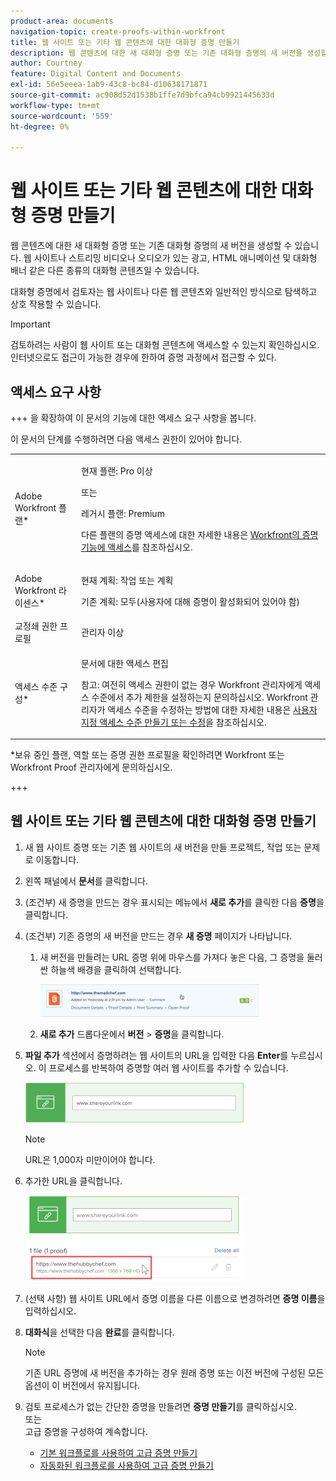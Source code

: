 ```yaml
---
product-area: documents
navigation-topic: create-proofs-within-workfront
title: 웹 사이트 또는 기타 웹 콘텐츠에 대한 대화형 증명 만들기
description: 웹 콘텐츠에 대한 새 대화형 증명 또는 기존 대화형 증명의 새 버전을 생성할 수 있습니다. 웹 사이트나 스트리밍 비디오나 오디오가 있는 광고, HTML 애니메이션 및 대화형 배너 같은 다른 종류의 대화형 콘텐츠일 수 있습니다.
author: Courtney
feature: Digital Content and Documents
exl-id: 56e5eeea-1ab9-43c8-bc84-d10638171871
source-git-commit: ac908d52d1538b1ffe7d9bfca94cb9921445633d
workflow-type: tm+mt
source-wordcount: '559'
ht-degree: 0%

---
```


# 웹 사이트 또는 기타 웹 콘텐츠에 대한 대화형 증명 만들기

웹 콘텐츠에 대한 새 대화형 증명 또는 기존 대화형 증명의 새 버전을 생성할 수 있습니다. 웹 사이트나 스트리밍 비디오나 오디오가 있는 광고, HTML 애니메이션 및 대화형 배너 같은 다른 종류의 대화형 콘텐츠일 수 있습니다.

대화형 증명에서 검토자는 웹 사이트나 다른 웹 콘텐츠와 일반적인 방식으로 탐색하고 상호 작용할 수 있습니다.

>[!IMPORTANT]
>
>검토하려는 사람이 웹 사이트 또는 대화형 콘텐츠에 액세스할 수 있는지 확인하십시오. 인터넷으로도 접근이 가능한 경우에 한하여 증명 과정에서 접근할 수 있다.

## 액세스 요구 사항

+++ 을 확장하여 이 문서의 기능에 대한 액세스 요구 사항을 봅니다.

이 문서의 단계를 수행하려면 다음 액세스 권한이 있어야 합니다.

<table style="table-layout:auto"> 
 <col> 
 <col> 
 <tbody> 
  <tr> 
   <td role="rowheader">Adobe Workfront 플랜*</td> 
   <td> <p>현재 플랜: Pro 이상</p> <p>또는</p> <p>레거시 플랜: Premium</p> <p>다른 플랜의 증명 액세스에 대한 자세한 내용은 <a href="/help/quicksilver/administration-and-setup/manage-workfront/configure-proofing/access-to-proofing-functionality.md" class="MCXref xref">Workfront의 증명 기능에 액세스</a>를 참조하십시오.</p> </td> 
  </tr> 
  <tr> 
   <td role="rowheader">Adobe Workfront 라이센스*</td> 
   <td> <p>현재 계획: 작업 또는 계획</p> <p>기존 계획: 모두(사용자에 대해 증명이 활성화되어 있어야 함)</p> </td> 
  </tr> 
  <tr> 
   <td role="rowheader">교정쇄 권한 프로필 </td> 
   <td>관리자 이상</td> 
  </tr> 
  <tr> 
   <td role="rowheader">액세스 수준 구성*</td> 
   <td> <p>문서에 대한 액세스 편집</p> <p>참고: 여전히 액세스 권한이 없는 경우 Workfront 관리자에게 액세스 수준에서 추가 제한을 설정하는지 문의하십시오. Workfront 관리자가 액세스 수준을 수정하는 방법에 대한 자세한 내용은 <a href="../../../administration-and-setup/add-users/configure-and-grant-access/create-modify-access-levels.md" class="MCXref xref">사용자 지정 액세스 수준 만들기 또는 수정</a>을 참조하십시오.</p> </td> 
  </tr> 
 </tbody> 
</table>

&#42;보유 중인 플랜, 역할 또는 증명 권한 프로필을 확인하려면 Workfront 또는 Workfront Proof 관리자에게 문의하십시오.

+++

## 웹 사이트 또는 기타 웹 콘텐츠에 대한 대화형 증명 만들기

1. 새 웹 사이트 증명 또는 기존 웹 사이트의 새 버전을 만들 프로젝트, 작업 또는 문제로 이동합니다.
1. 왼쪽 패널에서 **문서**&#x200B;를 클릭합니다.
1. (조건부) 새 증명을 만드는 경우 표시되는 메뉴에서 **새로 추가**&#x200B;를 클릭한 다음 **증명**&#x200B;을 클릭합니다.

1. (조건부) 기존 증명의 새 버전을 만드는 경우 **새 증명** 페이지가 나타납니다.

   1. 새 버전을 만들려는 URL 증명 위에 마우스를 가져다 놓은 다음, 그 증명을 둘러싼 하늘색 배경을 클릭하여 선택합니다.

      ![Select_proof_by_selecting_light_blue_background.png](assets/select-proof-by-selecting-light-blue-background-350x52.png)


   1. **새로 추가** 드롭다운에서 **버전** > **증명**&#x200B;을 클릭합니다.

1. **파일 추가** 섹션에서 증명하려는 웹 사이트의 URL을 입력한 다음 **Enter**&#x200B;를 누르십시오.  이 프로세스를 반복하여 증명할 여러 웹 사이트를 추가할 수 있습니다.

   ![proof_website.png](assets/proof-website-350x65.png)


   >[!NOTE]
   >
   > URL은 1,000자 미만이어야 합니다.

1. 추가한 URL을 클릭합니다.

   ![](assets/click-url-350x137.png)

1. (선택 사항) 웹 사이트 URL에서 증명 이름을 다른 이름으로 변경하려면 **증명 이름**&#x200B;을 입력하십시오.
1. **대화식**&#x200B;을 선택한 다음 **완료**&#x200B;를 클릭합니다.

   >[!NOTE]
   >
   >기존 URL 증명에 새 버전을 추가하는 경우 원래 증명 또는 이전 버전에 구성된 모든 옵션이 이 버전에서 유지됩니다.

1. 검토 프로세스가 없는 간단한 증명을 만들려면 **증명 만들기**&#x200B;를 클릭하십시오.\
   또는\
   고급 증명을 구성하여 계속합니다.

   * [기본 워크플로를 사용하여 고급 증명 만들기](../../../review-and-approve-work/proofing/creating-proofs-within-workfront/configure-basic-proof-workflow.md)
   * [자동화된 워크플로를 사용하여 고급 증명 만들기](../../../review-and-approve-work/proofing/creating-proofs-within-workfront/create-automated-proof-workflow.md)
